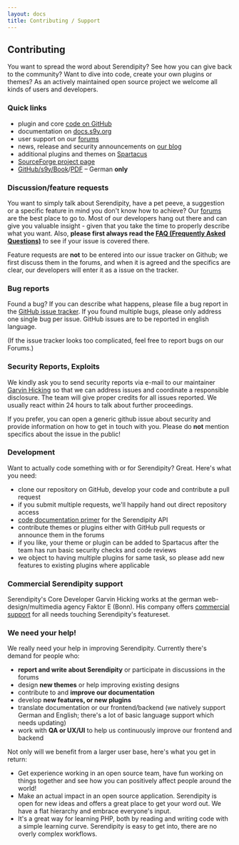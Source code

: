 ```yaml
---
layout: docs
title: Contributing / Support
---
```


## Contributing

You want to spread the word about Serendipity? See how you can give back to the community? Want to dive into code, create your own plugins or themes? As an actively maintained open source project we welcome all kinds of users and developers.

### Quick links

* plugin and core [code on GitHub](https://github.com/s9y/)
* documentation on [docs.s9y.org](https://docs.s9y.org)
* user support on our [forums](https://board.s9y.org)
* news, release and security announcements on [our blog](https://blog.s9y.org)
* additional plugins and themes on [Spartacus](http://spartacus.s9y.org)
* [SourceForge project page](http://sf.net/projects/php-blog)
* [GitHub/s9y/Book](https://github.com/s9y/Book)/[PDF](https://github.com/s9y/Book/blob/master/serendipity.pdf?raw=true) – German **only**

### Discussion/feature requests

You want to simply talk about Serendipity, have a pet peeve, a suggestion or a specific feature in mind you don't know how to achieve? Our [forums](https://board.s9y.org) are the best place to go to. Most of our developers hang out there and can give you valuable insight - given that you take the time to properly describe what you want. Also, **please first always read the [FAQ (Frequently Asked Questions)](/docs/faq/index.html)** to see if your issue is covered there.

Feature requests are **not** to be entered into our issue tracker on Github; we first discuss them in the forums, and when it is agreed and the specifics are clear, our developers will enter it as a issue on the tracker.

### Bug reports

Found a bug? If you can describe what happens, please file a bug report in the [GitHub issue tracker](https://github.com/s9y/Serendipity/issues). If you found multiple bugs, please only address one single bug per issue. GitHub issues are to be reported in english language.

(If the issue tracker looks too complicated, feel free to report bugs on our Forums.)

### Security Reports, Exploits

We kindly ask you to send security reports via e-mail to our maintainer [Garvin Hicking](mailto:blog@garv.in) so that we can address issues and coordinate a responsible disclosure. The team will give proper credits for all issues reported. We usually react within 24 hours to talk about further proceedings.

If you prefer, you can open a generic github issue about security and provide information on how to get in touch with you. Please do **not** mention specifics about the issue in the public!

### Development

Want to actually code something with or for Serendipity? Great. Here's what you need:

* clone our repository on GitHub, develop your code and contribute a pull request
* if you submit multiple requests, we'll happily hand out direct repository access
* [code documentation primer](/docs/developers/code-primer.html) for the Serendipity API
* contribute themes or plugins either with GitHub pull requests or announce them in the forums
* if you like, your theme or plugin can be added to Spartacus after the team has run basic security checks and code reviews
* we object to having multiple plugins for same task, so please add new features to existing plugins where applicable

### Commercial Serendipity support

Serendipity's Core Developer Garvin Hicking works at the german web-design/multimedia agency Faktor E (Bonn). His company offers [commercial support](/docs/users/hosting.html#docs-commercial-support) for all needs touching Serendipity's featureset.

### We need your help!

We really need your help in improving Serendipity. Currently there's demand for people who:

* **report and write about Serendipity** or participate in discussions in the forums
* design **new themes** or help improving existing designs
* contribute to and **improve our documentation**
* develop **new features, or new plugins**
* translate documentation or our frontend/backend (we natively support German and English; there's a lot of basic language support which needs updating)
* work with **QA or UX/UI** to help us continuously improve our frontend and backend

Not only will we benefit from a larger user base, here's what you get in return:

* Get experience working in an open source team, have fun working on things together and see how you can positively affect people around the world!
* Make an actual impact in an open source application. Serendipity is open for new ideas and offers a great place to get your word out. We have a flat hierarchy and embrace everyone's input.
* It's a great way for learning PHP, both by reading and writing code with a simple learning curve. Serendipity is easy to get into, there are no overly complex workflows.
